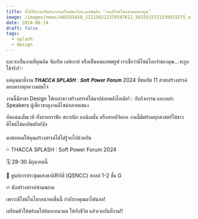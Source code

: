 ```yaml
---
title: นี่ไม่ใช่ภาพเปิดตัวแบรนด์ใหม่ของใคร…แต่มันคือ ‘งานดีไซน์ในอนาคตของคุณ’
image: /images/news/448155458_122156212370197611_5615515721539915575_n-1-.jpg
date: 2024-06-14
draft: false
tags:
  - splash
  - design
---
```

และจะเป็นงานที่คุณคิด จัดกริด เลย์เอาท์ หรือเป็นคนแอพพรูฟ เราเชื่อว่าดีไซน์โลกจำของคุณ…จะถูกใช้จริง!✨



แค่คุณมาที่งาน 𝙏𝙃𝘼𝘾𝘾𝘼 𝙎𝙋𝙇𝘼𝙎𝙃 : 𝙎𝙤𝙛𝙩 𝙋𝙤𝙬𝙚𝙧 𝙁𝙤𝙧𝙪𝙢 2024 ที่ขนทัพ 11 สาขาสร้างสรรค์ตอบครบทุกความสนใจ



งานนี้มีสาขา Design ให้เหล่าชาวสร้างสรรค์ได้มาปล่อยพลังไอเดีย!💡 กับกิจกรรม และเหล่า Speakers ผู้เชี่ยวชาญงานดีไซน์หลายแขนง



อัดแน่นเต็มเวที ทั้งสายกราฟิก สถาปนิก แอนิเมชั่น หรือสายดิจิตอล งานนี้มีพร้อมทุกศาสตร์ให้ชาวดีไซน์ได้มาอัพสกิล!👍



มาต่อยอดให้คุณสร้างสรรค์ได้ไม่รู้จบไปด้วยกัน



💦 THACCA SPLASH : Soft Power Forum 2024

🗓️ 28-30 มิถุนายนนี้

📍 ศูนย์การประชุมแห่งชาติสิริกิติ์ (QSNCC) ฮอลล์ 1-2 ชั้น G



🔥 นักสร้างสรรค์ห้ามพลาด

เพราะดีไซน์ในโลกอนาคตชิ้นนี้ กำลังรอคุณมาไฟนอล!



เตรียมตัวให้พร้อมไปค้นหาอนาคต ให้กับชีวิต แล้วเจอกันที่งาน!!
